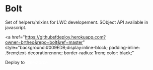 # Bolt
Set of helpers/mixins for LWC developement.  SObject API available in javascript.

<a 
  href="https://githubsfdeploy.herokuapp.com?owner=brtheo&repo=bolt&ref=master"
  style="background:#009EDB;display:inline-block; padding-inline: .5rem;text-decoration:none; border-radius: 1rem; color: black;"
>
  Deploy to <font color="white">Salesforce</font>
</a>
